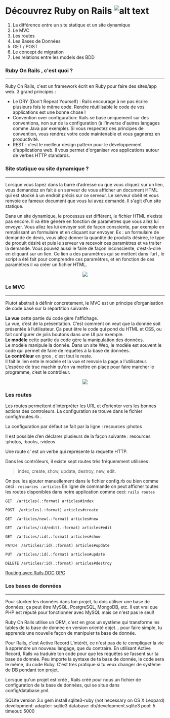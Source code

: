 # Découvrez Ruby on Rails ![alt text][logo]

1. La différence entre un site statique et un site dynamique
2. Le MVC
3. Les routes
4. Les Bases de Données
5. GET / POST
6. Le concept de migration
7. Les relations entre les models des BDD

### Ruby On Rails , c'est quoi ? 
<hr>

Ruby On Rails, c'est un framework écrit en Ruby pour faire des sites/app web. 
3 grand principes : 
- Le DRY (Don't Repeat Yourself) : 
Rails encourage à ne pas écrire plusieurs fois le même code. Rendre réutilisable le code de vos applications est une bonne chose !
- Convention over configuration: 
Rails se base uniquement sur des conventions, non sur de la configuration (à l'inverse d'autres langages comme Java par exemple). Si vous respectez ces principes de convention, vous rendrez votre code maintenable et vous gagnerez en productivité.
- REST : 
c'est le meilleur design pattern pour le développement d'applications web. Il vous permet d'organiser vos applications autour de verbes HTTP standards.


### Site statique ou site dynamique ?
<hr>
Lorsque vous tapez dans la barre d’adresse ou que vous cliquez sur un lien, vous demandez en fait à un serveur de vous afficher un document HTML qui est stocké à un endroit précis sur ce serveur. Le serveur obéit et vous renvoie ce fameux document que vous lui avez demandé. Il s'agit d'un site statique.
<div> 
<p>
Dans un site dynamique, le processus est différent, le fichier HTML n’existe pas encore. Il va être généré en fonction de paramètres que vous allez lui envoyer.
Vous allez les lui envoyer soit de façon consciente, par exemple en remplissant un formulaire et en cliquant sur envoyer.  
Ex :  un formulaire de demande de devis, vous allez donner la quantité de produits désirée, le type de produit désiré et puis le serveur va recevoir ces paramètres et va traiter la demande.
Vous pouvez aussi le faire de façon inconsciente, c’est-à-dire en cliquant sur un lien. Ce lien a des paramètres qui se mettent dans l’url , le script a été fait pour comprendre ces paramètres,  et en fonction de ces paramètres il va créer un fichier HTML.


<p align="center">
    <img src="https://www.pluralsight.com/content/pluralsight/en/blog/creative-professional/sta/static-dynamic-websites-theres-difference/_jcr_content/main/hero_blog_block/image-res.img.jpg/1446605940972.jpg" target="_blank">
</p>


### Le MVC
<hr>
<p> Plutot abstrait à définir concretement, le MVC est un principe d’organisation de code basé sur la répartition suivante : <p>
    
**La vue** cette partie du code gère l'affichage.     
La vue, c’est de la présentation. C’est comment on veut que la donnée soit présentée à l’utilisateur. Ça peut être le code qui pond du HTML et CSS, ou fait configurer de jolis boutons dans une UI par exemple.    
**Le modèle** cette partie du code gère la manipulation des données.  
Le modèle manipule la donnée. Dans un site Web, le modèle est souvent le code qui permet de faire de requêtes à la base de données.   
**Le contrôleur** en gros , c'est tout le reste.     
Il fait le lien ente le modele et la vue et renvoie la page a l'utilisateur. L’espèce de truc machin qu’on va mettre en place pour faire marcher le programme, c’est le contrôleur.  
<p>

<p align="center">
<img src= http://csharpcorner.mindcrackerinc.netdna-cdn.com/article/generate-a-controller-and-view-in-ruby-on-rails/Images/image001.jpg> 
</p>



### Les routes 

Les routes permettent d’interpréter les URL et d’orienter vers les bonnes actions des controleurs. La configuration se trouve dans le fichier config/routes.rb .

La configuration par défaut se fait par la ligne :
resources :photos

Il est possible d’en déclarer plusieurs de la façon suivante :
resources :photos, :books, :videos

Une route c' est un verbe qui représente la requette HTTP.

Dans les contrôleurs, il existe sept routes très fréquemment utilisées :
>index, create, show, update, destroy, new, edit.

On peu les ajouter manuellement dans le fichier config.rb ou  bien comme ceci : `resources :articles`
En ligne de commande on peut afficher toutes les routes disponibles dans notre application comme ceci:
`rails routes`

`GET  /articles(.:format) articles#index`

`POST  /articles(.:format) articles#create`

`GET  /articles/new(.:format) articles#new`

`GET  /articles/:id/edit(.:format) articles#edit`

`GET  /articles/:id(.:format) articles#show`

`PATCH  /articles/:id(.:format) articles#update`

`PUT  /articles/:id(.:format) articles#update`

`DELETE /articles/:id(.:format) articles#destroy`

<a href="http://guides.rubyonrails.org/routing.html">Routing avec Rails DOC</a>
<a href="https://openclassrooms.com/courses/continuez-avec-ruby-on-rails/simplifiez-la-configuration-de-vos-routes">OPC</a>


### Les bases de données  
<hr>

<p>Pour stocker les données dans ton projet, tu dois utiliser une base de données; ça peut être MySQL, PostgreSQL, MongoDB, etc. Il est vrai que PHP est réputé pour fonctionner avec MySQL mais ce n'est pas le seul!</p>

<p>Ruby On Rails utilise un ORM, c'est en gros un système qui transforme les tables de ta base de donnée en version orienté objet... pour faire simple, tu apprends une nouvelle façon de manipuler ta base de donnée. </p>

<p>Pour Rails, c'est Active Record L'intérêt, ce n'est pas de te compliquer la vie à apprendre un nouveau langage, que du contraire. En utilisant Active Record, Rails va traduire ton code pour que les requêtes se fassent sur ta base de donnée. Peu importe la syntaxe de ta base de donnée, le code sera le même, du code Ruby. C'est très pratique si tu veux changer de système de DB pendant ton projet.</p>

<p>Lorsque qu'un projet est créé , Rails créé pour nous un fichier de configuration de la base de données, qui se situe dans config/database.yml. </p>

SQLite version 3.x
gem install sqlite3-ruby (not necessary on OS X Leopard)
development:
adapter: sqlite3
database: db/development.sqlite3
pool: 5
timeout: 5000

[logo]: https://upload.wikimedia.org/wikipedia/commons/thumb/6/62/Ruby_On_Rails_Logo.svg/200px-Ruby_On_Rails_Logo.svg.png "Ruby On Rails"
